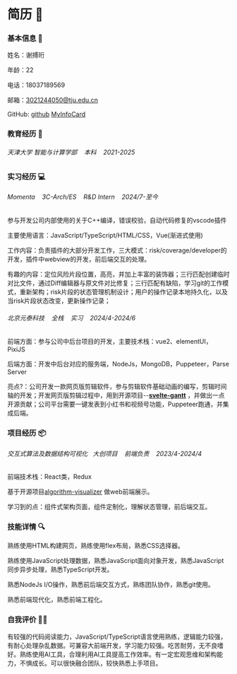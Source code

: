 # 简历 :page_facing_up:

### 基本信息 :love_letter:

姓名：谢搏珩

年龄：22

电话：18037189569

邮箱：3021244050@tju.edu.cn

GitHub: [github](https://github.com/Mildclimate) [MyInfoCard](https://github.com/BohengXie)

### 教育经历 :school:

###### 天津大学    智能与计算学部    本科    2021-2025

### 实习经历 :computer:

###### Momenta    3C-Arch/ES    R&D Intern    2024/7-至今

参与开发公司内部使用的关于C++编译，错误校验，自动代码修复的vscode插件

主要使用语言：JavaScript/TypeScript/HTML/CSS，Vue(渐进式使用)

工作内容：负责插件的大部分开发工作，三大模式：risk/coverage/developer的开发，插件中webview的开发，前后端交互的处理。

有趣的内容：定位风险片段位置，高亮，并加上丰富的装饰器；三行匹配创建临时对比文件，通过Diff编辑器与原文件对比修复；三行匹配有缺陷，学习git的工作模式，重新架构；risk片段的状态管理机制设计；用户的操作记录本地持久化，以及当risk片段状态改变，更新操作记录；

###### 北京元泰科技    全栈    实习    2024/4-2024/6

前端方面：参与公司中后台项目的开发，主要技术栈：vue2、elementUI，PixiJS

后端方面：开发中后台对应的服务端，NodeJs，MongoDB，Puppeteer，Parse Server

亮点?：公司开发一款网页版剪辑软件，参与剪辑软件基础动画的编写，剪辑时间轴的开发；开发网页版剪辑过程中，用到开源项目--**[svelte-gantt](https://github.com/ANovokmet/svelte-gantt)** ，并做出一点开源贡献；公司平台需要一键发表到小红书和视频号功能，Puppeteer跑通，并集成后端。

### 项目经历 :package:

###### 交互式算法及数据结构可视化   大创项目    前端负责    2023/4-2024/4

前端技术栈：React类，Redux

基于开源项目[algorithm-visualizer](https://github.com/algorithm-visualizer/algorithm-visualizer)  做web前端展示。

学习到的点：组件式架构页面，组件定制化，理解状态管理，前后端交互。

### 技能详情 :mag:

熟练使用HTML构建网页，熟练使用flex布局，熟悉CSS选择器。

熟练使用JavaScript处理数据，熟悉JavaScript面向对象开发，熟悉JavaScript同步异步处理，熟悉TypeScript开发。

熟悉NodeJs I/O操作，熟悉前后端交互方式，熟练团队协作，熟悉git使用。

熟悉前端现代化，熟悉前端工程化。

### 自我评价 :tipping_hand_man:

有较强的代码阅读能力，JavaScript/TypeScript语言使用熟练，逻辑能力较强，有耐心处理杂乱数据。可兼容大前端开发，学习能力较强。吃苦耐劳，无不良嗜好。熟练使用AI工具，合理利用AI工具提高工作效率。有一定宏观思维和架构能力，不惧成长。可以很快融合团队，较快熟悉上手项目。


